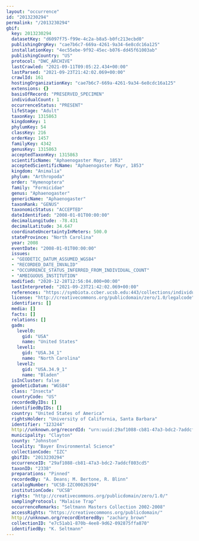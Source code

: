 ```yaml
---
layout: "occurrence"
id: "2013230294"
permalink: "/2013230294"
gbif:
  key: 2013230294
  datasetKey: "d6097f75-f99e-4c2a-b8a5-b0fc213ecbd0"
  publishingOrgKey: "cae7b6c7-669a-4261-9a34-6e8cdc16a125"
  installationKey: "4ec55ebe-9f92-45ec-b076-dd45f61003ab"
  publishingCountry: "US"
  protocol: "DWC_ARCHIVE"
  lastCrawled: "2021-09-11T09:05:22.434+00:00"
  lastParsed: "2021-09-23T21:42:02.069+00:00"
  crawlId: 161
  hostingOrganizationKey: "cae7b6c7-669a-4261-9a34-6e8cdc16a125"
  extensions: {}
  basisOfRecord: "PRESERVED_SPECIMEN"
  individualCount: 1
  occurrenceStatus: "PRESENT"
  lifeStage: "Adult"
  taxonKey: 1315863
  kingdomKey: 1
  phylumKey: 54
  classKey: 216
  orderKey: 1457
  familyKey: 4342
  genusKey: 1315863
  acceptedTaxonKey: 1315863
  scientificName: "Aphaenogaster Mayr, 1853"
  acceptedScientificName: "Aphaenogaster Mayr, 1853"
  kingdom: "Animalia"
  phylum: "Arthropoda"
  order: "Hymenoptera"
  family: "Formicidae"
  genus: "Aphaenogaster"
  genericName: "Aphaenogaster"
  taxonRank: "GENUS"
  taxonomicStatus: "ACCEPTED"
  dateIdentified: "2008-01-01T00:00:00"
  decimalLongitude: -78.431
  decimalLatitude: 34.647
  coordinateUncertaintyInMeters: 500.0
  stateProvince: "North Carolina"
  year: 2008
  eventDate: "2008-01-01T00:00:00"
  issues:
  - "GEODETIC_DATUM_ASSUMED_WGS84"
  - "RECORDED_DATE_INVALID"
  - "OCCURRENCE_STATUS_INFERRED_FROM_INDIVIDUAL_COUNT"
  - "AMBIGUOUS_INSTITUTION"
  modified: "2020-12-28T12:56:04.000+00:00"
  lastInterpreted: "2021-09-23T21:42:02.069+00:00"
  references: "https://symbiota.ccber.ucsb.edu:443/collections/individual/index.php?occid=123244"
  license: "http://creativecommons.org/publicdomain/zero/1.0/legalcode"
  identifiers: []
  media: []
  facts: []
  relations: []
  gadm:
    level0:
      gid: "USA"
      name: "United States"
    level1:
      gid: "USA.34_1"
      name: "North Carolina"
    level2:
      gid: "USA.34.9_1"
      name: "Bladen"
  isInCluster: false
  geodeticDatum: "WGS84"
  class: "Insecta"
  countryCode: "US"
  recordedByIDs: []
  identifiedByIDs: []
  country: "United States of America"
  rightsHolder: "University of California, Santa Barbara"
  identifier: "123244"
  http://unknown.org/recordId: "urn:uuid:29af1088-cb81-47a3-bdc2-7addcf803cd5"
  municipality: "Clayton"
  county: "Johnston"
  locality: "Bayer Environmental Science"
  collectionCode: "IZC"
  gbifID: "2013230294"
  occurrenceID: "29af1088-cb81-47a3-bdc2-7addcf803cd5"
  taxonID: "2338"
  preparations: "Pinned"
  recordedBy: "A. Deans; M. Bertone, R. Blinn"
  catalogNumber: "UCSB-IZC00026394"
  institutionCode: "UCSB"
  rights: "http://creativecommons.org/publicdomain/zero/1.0/"
  samplingProtocol: "Malaise Trap"
  occurrenceRemarks: "Seltmann Masters Collection 2002-2008"
  accessRights: "https://creativecommons.org/publicdomain/"
  http://unknown.org/recordEnteredBy: "zachary_brown"
  collectionID: "e7c51ab1-870b-4ee8-9d62-092875ffa870"
  identifiedBy: "K. Seltmann"
---
```


